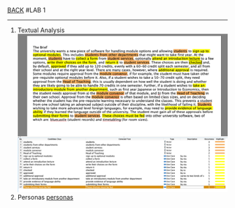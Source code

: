 [BACK](../README.md)
#LAB 1
***
1. Textual Analysis
   ![TA](/images/Lab1TextualAnalysis.png)
2. Personas
[personas](/docs/Lab2_personas.md)